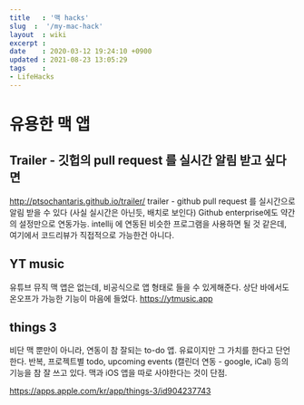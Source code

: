 ```yaml
---
title   : '맥 hacks' 
slug  :  '/my-mac-hack'
layout  : wiki 
excerpt : 
date    : 2020-03-12 19:24:10 +0900
updated : 2021-08-23 13:05:29
tags    : 
- LifeHacks
---
```


# 유용한 맥 앱

## Trailer - 깃헙의 pull request 를 실시간 알림 받고 싶다면
http://ptsochantaris.github.io/trailer/ 
trailer - github pull request 를 실시간으로 알림 받을 수 있다 (사실 실시간은 아닌듯, 배치로 보인다) Github enterprise에도 약간의 설정만으로 연동가능. intellij 에 연동된 비슷한 프로그램을 사용하면 될 것 같은데, 여기에서 코드리뷰가 직접적으로 가능한건 아니다.

## YT music 
유튜브 뮤직 맥 앱은 없는데, 비공식으로 앱 형태로 들을 수 있게해준다. 
상단 바에서도 온오프가 가능한 기능이 마음에 들었다. 
https://ytmusic.app

## things 3 
비단 맥 뿐만이 아니라, 연동이 참 잘되는 to-do 앱. 유료이지만 그 가치를 한다고 단언한다. 반복, 프로젝트별 todo, upcoming events (캘린더 연동 - google, iCal) 등의 기능을 참 잘 쓰고 있다. 맥과 iOS 앱을 따로 사야한다는 것이 단점. 

https://apps.apple.com/kr/app/things-3/id904237743
